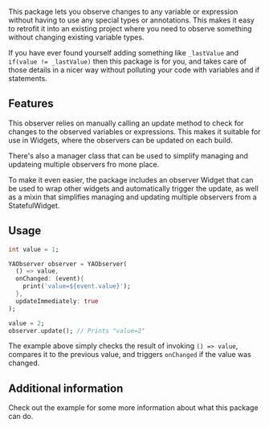 This package lets you observe changes to any variable or expression without having to 
use any special types or annotations. This makes it easy to retrofit it into an existing
project where you need to observe something without changing existing variable types.

If you have ever found yourself adding something like `_lastValue` and `if(value != _lastValue)`
then this package is for you, and takes care of those details in a nicer way without 
polluting your code with variables and if statements.

## Features

This observer relies on manually calling an update method to check for changes to the 
observed variables or expressions. This makes it suitable for use in Widgets, where the 
observers can be updated on each build. 

There's also a manager class that can be used to simplify managing and updateing multiple 
observers fro mone place.

To make it even easier, the package includes an observer Widget that can be used to wrap
other widgets and automatically trigger the update, as well as a mixin that simplifies
managing and updating multiple observers from a StatefulWidget. 

## Usage


```dart
int value = 1;

YAObserver observer = YAObserver(
  () => value, 
  onChanged: (event){
    print('value=${event.value}');
  },
  updateImmediately: true
);

value = 2;
observer.update(); // Prints "value=2"
```

The example above simply checks the result of invoking `() => value`, compares it to the 
previous value, and triggers `onChanged` if the value was changed. 




## Additional information

Check out the example for some more information about what this package can do.
